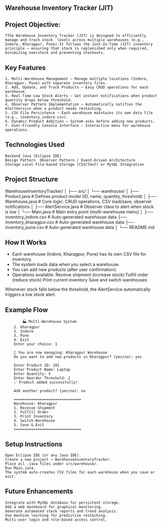## Warehouse Inventory Tracker (JIT)
## Project Objective:
    TThe Warehouse Inventory Tracker (JIT) is designed to efficiently manage and track stock  levels across multiple warehouses (e.g., Indore, Kharagpur, Pune).It follows the Just-In-Time (JIT) inventory principle — ensuring that stock is replenished only when required, minimizing overstock and preventing stockouts.

## Key Features
    1. Multi-Warehouse Management — Manage multiple locations (Indore, Kharagpur, Pune) with separate inventory files.
    2. Add, Update, and Track Products — Easy CRUD operations for each warehouse.
    3. Real-Time Low Stock Alerts — Get instant notifications when product quantity drops below threshold.
    4. Observer Pattern Implementation — Automatically notifies the AlertService when a product needs restocking.
    5. CSV File Persistence — Each warehouse maintains its own data file (e.g., inventory_indore.csv).
    6. Dynamic Product Addition — System asks before adding new products.
    7. User-Friendly Console Interface — Interactive menu for warehouse operations.

## Technologies Used
    Backend	Java (Eclipse IDE)
    Design Pattern	Observer Pattern / Event-Driven Architecture
    Storage	Local File-based Storage (CSV/Text) or MySQL Integration

## Project Structure
WarehouseInventoryTracker/
│
├── src/
│   └── warehouse/
│       ├── Product.java         # Defines product model (ID, name, quantity, threshold)
│       ├── Warehouse.java       # Core logic: CRUD operations, CSV load/save, observer notifications
│       ├── AlertService.java    # Observer class to alert when stock is low
│       └── Main.java            # Main entry point (multi-warehouse menu)
│
├── inventory_indore.csv         # Auto-generated warehouse data
├── inventory_kharagpur.csv      # Auto-generated warehouse data
├── inventory_pune.csv           # Auto-generated warehouse data
│
└── README.md




## How It Works

  - Each warehouse (Indore, Kharagpur, Pune) has its own CSV file for inventory.
  - The system loads data when you select a warehouse.
  - You can add new products (after user confirmation).
  - Operations available:
     Receive shipment (increase stock)
     Fulfill order (reduce stock)
     Print current inventory
     Save and switch warehouses

Whenever stock falls below the threshold, the AlertService automatically triggers a low stock alert.

## Example Flow
            🏭 Multi-Warehouse System
        1. Kharagpur
        2. Indore
        3. Pune
        4. Exit
        Enter your choice: 1
        
        🧭 You are now managing: Kharagpur Warehouse
        Do you want to add new products in Kharagpur? (yes/no): yes
        
        Enter Product ID: 101
        Enter Product Name: Laptop
        Enter Quantity: 5
        Enter Reorder Threshold: 2
        ✅ Product added successfully!
        
        Add another product? (yes/no): no
        
        ===============================
        Warehouse: Kharagpur
        1. Receive Shipment
        2. Fulfill Order
        3. Print Inventory
        4. Switch Warehouse
        5. Save & Exit
        ===============================

## Setup Instructions

    Open Eclipse IDE (or any Java IDE).
    Create a new project → WarehouseInventoryTracker.
    Place all .java files under src/warehouse/.
    Run Main.java.
    The system auto-creates CSV files for each warehouse when you save or exit.

## Future Enhancements
    Integrate with MySQL database for persistent storage.
    Add a web dashboard for graphical monitoring.
    Generate automated stock reports and trend analysis.
    Use machine learning for predictive restocking.
    Multi-user login and role-based access control.
